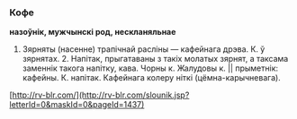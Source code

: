 ### Кофе
**назоўнік, мужчынскі род, нескланяльнае**

1. Зярняты (насенне) трапічнай расліны — кафейнага дрэва. К. ў зярнятах. 2. Напітак, прыгатаваны з такіх молатых зярнят, а таксама заменнік такога напітку, кава. Чорны к. Жалудовы к. || прыметнік: кафейны. К. напітак. Кафейнага колеру ніткі (цёмна-карычневага).

<a rel="author">[http://rv-blr.com/](http://rv-blr.com/slounik.jsp?letterId=0&maskId=0&pageId=1437)</a>
